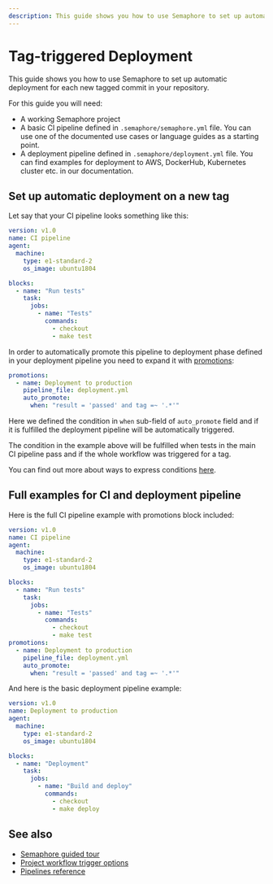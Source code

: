 ```yaml
---
description: This guide shows you how to use Semaphore to set up automatic deployment for each new tagged commit in your repository.
---
```


# Tag-triggered Deployment

This guide shows you how to use Semaphore to set up automatic deployment for
each new tagged commit in your repository.

For this guide you will need:

- A working Semaphore project
- A basic CI pipeline defined in `.semaphore/semaphore.yml` file. You can use one
of the documented use cases or language guides as a starting point.
- A deployment pipeline defined in `.semaphore/deployment.yml` file. You can find
examples for deployment to AWS, DockerHub, Kubernetes cluster etc. in our
documentation.

## Set up automatic deployment on a new tag

Let say that your CI pipeline looks something like this:

```yaml
version: v1.0
name: CI pipeline
agent:
  machine:
    type: e1-standard-2
    os_image: ubuntu1804

blocks:
  - name: "Run tests"
    task:
      jobs:
        - name: "Tests"
          commands:
            - checkout
            - make test
```

In order to automatically promote this pipeline to deployment phase defined in
your deployment pipeline you need to expand it with [promotions][promotions]:

```yaml
promotions:
  - name: Deployment to production
    pipeline_file: deployment.yml
    auto_promote:
      when: "result = 'passed' and tag =~ '.*'"
```

Here we defined the condition in `when` sub-field of `auto_promote` field and if
it is fulfilled the deployment pipeline will be automatically triggered.

The condition in the example above will be fulfilled when tests in the main CI
pipeline pass and if the whole workflow was triggered for a tag.

You can find out more about ways to express conditions [here][conditions].

## Full examples for CI and deployment pipeline

Here is the full CI pipeline example with promotions block included:

```yaml
version: v1.0
name: CI pipeline
agent:
  machine:
    type: e1-standard-2
    os_image: ubuntu1804

blocks:
  - name: "Run tests"
    task:
      jobs:
        - name: "Tests"
          commands:
            - checkout
            - make test
promotions:
  - name: Deployment to production
    pipeline_file: deployment.yml
    auto_promote:
      when: "result = 'passed' and tag =~ '.*'"
```

And here is the basic deployment pipeline example:

```yaml
version: v1.0
name: Deployment to production
agent:
  machine:
    type: e1-standard-2
    os_image: ubuntu1804

blocks:
  - name: "Deployment"
    task:
      jobs:
        - name: "Build and deploy"
          commands:
            - checkout
            - make deploy
```

## See also

- [Semaphore guided tour][guided-tour]
- [Project workflow trigger options][wf-trigger-options]
- [Pipelines reference][pipelines-ref]

[promotions]: https://docs.semaphoreci.com/reference/pipeline-yaml-reference/#promotions
[conditions]: https://docs.semaphoreci.com/reference/conditions-reference/
[guided-tour]: https://docs.semaphoreci.com/guided-tour/getting-started/
[wf-trigger-options]: https://docs.semaphoreci.com/essentials/project-workflow-trigger-options/
[pipelines-ref]: https://docs.semaphoreci.com/reference/pipeline-yaml-reference/
